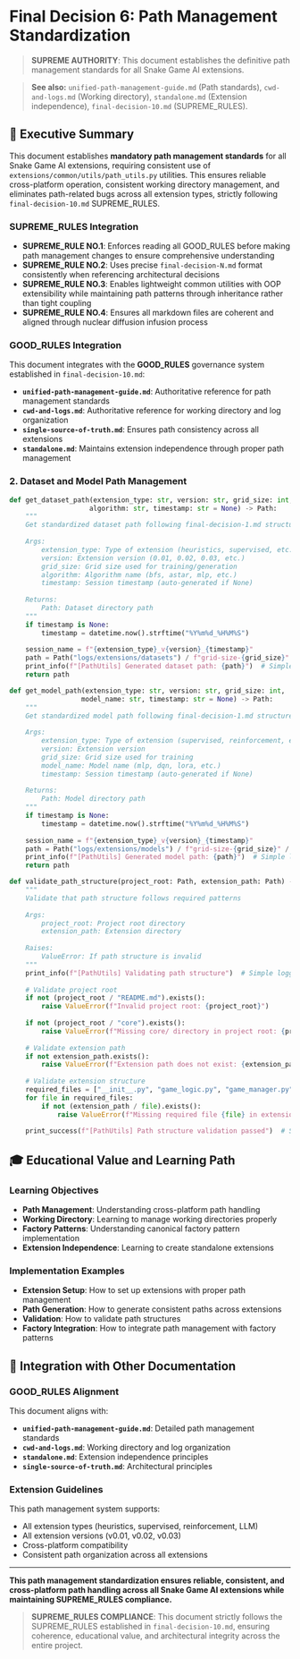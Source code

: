 # Final Decision 6: Path Management Standardization

> **SUPREME AUTHORITY**: This document establishes the definitive path management standards for all Snake Game AI extensions.

> **See also:** `unified-path-management-guide.md` (Path standards), `cwd-and-logs.md` (Working directory), `standalone.md` (Extension independence), `final-decision-10.md` (SUPREME_RULES).

## 🎯 **Executive Summary**

This document establishes **mandatory path management standards** for all Snake Game AI extensions, requiring consistent use of `extensions/common/utils/path_utils.py` utilities. This ensures reliable cross-platform operation, consistent working directory management, and eliminates path-related bugs across all extension types, strictly following `final-decision-10.md` SUPREME_RULES.

### **SUPREME_RULES Integration**
- **SUPREME_RULE NO.1**: Enforces reading all GOOD_RULES before making path management changes to ensure comprehensive understanding
- **SUPREME_RULE NO.2**: Uses precise `final-decision-N.md` format consistently when referencing architectural decisions
- **SUPREME_RULE NO.3**: Enables lightweight common utilities with OOP extensibility while maintaining path patterns through inheritance rather than tight coupling
- **SUPREME_RULE NO.4**: Ensures all markdown files are coherent and aligned through nuclear diffusion infusion process

### **GOOD_RULES Integration**
This document integrates with the **GOOD_RULES** governance system established in `final-decision-10.md`:
- **`unified-path-management-guide.md`**: Authoritative reference for path management standards
- **`cwd-and-logs.md`**: Authoritative reference for working directory and log organization
- **`single-source-of-truth.md`**: Ensures path consistency across all extensions
- **`standalone.md`**: Maintains extension independence through proper path management



### **2. Dataset and Model Path Management**

```python
def get_dataset_path(extension_type: str, version: str, grid_size: int, 
                    algorithm: str, timestamp: str = None) -> Path:
    """
    Get standardized dataset path following final-decision-1.md structure
    
    Args:
        extension_type: Type of extension (heuristics, supervised, etc.)
        version: Extension version (0.01, 0.02, 0.03, etc.)
        grid_size: Grid size used for training/generation
        algorithm: Algorithm name (bfs, astar, mlp, etc.)
        timestamp: Session timestamp (auto-generated if None)
        
    Returns:
        Path: Dataset directory path
    """
    if timestamp is None:
        timestamp = datetime.now().strftime("%Y%m%d_%H%M%S")
    
    session_name = f"{extension_type}_v{version}_{timestamp}"
    path = Path("logs/extensions/datasets") / f"grid-size-{grid_size}" / session_name / algorithm
    print_info(f"[PathUtils] Generated dataset path: {path}")  # Simple logging
    return path

def get_model_path(extension_type: str, version: str, grid_size: int,
                  model_name: str, timestamp: str = None) -> Path:
    """
    Get standardized model path following final-decision-1.md structure
    
    Args:
        extension_type: Type of extension (supervised, reinforcement, etc.)
        version: Extension version
        grid_size: Grid size used for training
        model_name: Model name (mlp, dqn, lora, etc.)
        timestamp: Session timestamp (auto-generated if None)
        
    Returns:
        Path: Model directory path
    """
    if timestamp is None:
        timestamp = datetime.now().strftime("%Y%m%d_%H%M%S")
    
    session_name = f"{extension_type}_v{version}_{timestamp}"
    path = Path("logs/extensions/models") / f"grid-size-{grid_size}" / session_name / model_name
    print_info(f"[PathUtils] Generated model path: {path}")  # Simple logging
    return path

def validate_path_structure(project_root: Path, extension_path: Path) -> None:
    """
    Validate that path structure follows required patterns
    
    Args:
        project_root: Project root directory
        extension_path: Extension directory
        
    Raises:
        ValueError: If path structure is invalid
    """
    print_info(f"[PathUtils] Validating path structure")  # Simple logging
    
    # Validate project root
    if not (project_root / "README.md").exists():
        raise ValueError(f"Invalid project root: {project_root}")
    
    if not (project_root / "core").exists():
        raise ValueError(f"Missing core/ directory in project root: {project_root}")
    
    # Validate extension path
    if not extension_path.exists():
        raise ValueError(f"Extension path does not exist: {extension_path}")
    
    # Validate extension structure
    required_files = ["__init__.py", "game_logic.py", "game_manager.py"]
    for file in required_files:
        if not (extension_path / file).exists():
            raise ValueError(f"Missing required file {file} in extension: {extension_path}")
    
    print_success(f"[PathUtils] Path structure validation passed")  # Simple logging
```

## 🎓 **Educational Value and Learning Path**

### **Learning Objectives**
- **Path Management**: Understanding cross-platform path handling
- **Working Directory**: Learning to manage working directories properly
- **Factory Patterns**: Understanding canonical factory pattern implementation
- **Extension Independence**: Learning to create standalone extensions

### **Implementation Examples**
- **Extension Setup**: How to set up extensions with proper path management
- **Path Generation**: How to generate consistent paths across extensions
- **Validation**: How to validate path structures
- **Factory Integration**: How to integrate path management with factory patterns

## 🔗 **Integration with Other Documentation**

### **GOOD_RULES Alignment**
This document aligns with:
- **`unified-path-management-guide.md`**: Detailed path management standards
- **`cwd-and-logs.md`**: Working directory and log organization
- **`standalone.md`**: Extension independence principles
- **`single-source-of-truth.md`**: Architectural principles

### **Extension Guidelines**
This path management system supports:
- All extension types (heuristics, supervised, reinforcement, LLM)
- All extension versions (v0.01, v0.02, v0.03)
- Cross-platform compatibility
- Consistent path organization across all extensions

---

**This path management standardization ensures reliable, consistent, and cross-platform path handling across all Snake Game AI extensions while maintaining SUPREME_RULES compliance.**

> **SUPREME_RULES COMPLIANCE**: This document strictly follows the SUPREME_RULES established in `final-decision-10.md`, ensuring coherence, educational value, and architectural integrity across the entire project. 